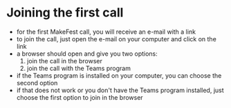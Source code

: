 # Joining the first call

- for the first MakeFest call, you will receive an e-mail with a link
- to join the call, just open the e-mail on your computer and click on the link
- a browser should open and give you two options:
  1. join the call in the browser
  2. join the call with the Teams program
- if the Teams program is installed on your computer, you can choose the second option
- if that does not work or you don't have the Teams program installed, just choose the first option to join in the browser
